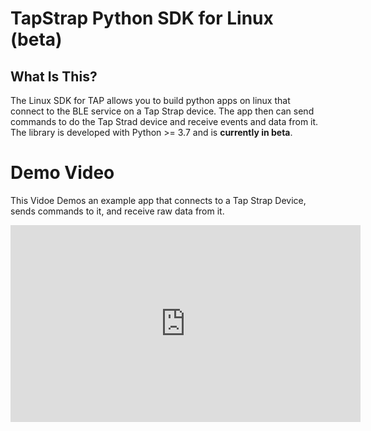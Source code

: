 # TapStrap Python SDK for Linux (beta)

## What Is This?

The Linux SDK for TAP allows you to build python apps on linux that connect to the BLE service on a Tap Strap device.
The app then can send commands to do the Tap Strad device and receive events and data from it.
The library is developed with Python >= 3.7 and is **currently in beta**.

# Demo Video
This Vidoe Demos an example app that connects to a Tap Strap Device, sends commands to it, and receive raw data from it.

<iframe width="560" height="315" src="https://www.youtube-nocookie.com/embed/iFDQEuVVGY4" frameborder="0" allow="accelerometer; autoplay; encrypted-media; gyroscope; picture-in-picture" allowfullscreen></iframe>


